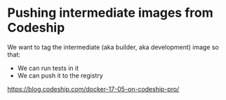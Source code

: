 # Pushing intermediate images from Codeship

We want to tag the intermediate (aka builder, aka development) image so that:
- We can run tests in it
- We can push it to the registry

https://blog.codeship.com/docker-17-05-on-codeship-pro/
